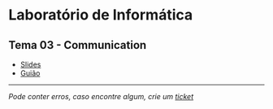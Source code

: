 # Laboratório de Informática
## Tema 03 - Communication

* [Slides](https://github.com/TiagoRG/uaveiro-leci/blob/master/1ano/1semestre/labi/tema03/tema-3-comunicações.pdf)
* [Guião](https://github.com/TiagoRG/uaveiro-leci/blob/master/1ano/1semestre/labi/tema03/guide-3-communication.pdf)

---
*Pode conter erros, caso encontre algum, crie um* [*ticket*](https://github.com/TiagoRG/uaveiro-leci/issues/new)
